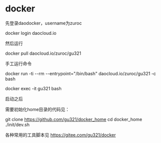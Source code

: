 # docker

先登录daodocker，username为zuroc

docker login daocloud.io 

然后运行

docker pull daocloud.io/zuroc/gu321
 
手工运行命令

docker run -ti --rm --entrypoint="/bin/bash" daocloud.io/zuroc/gu321 -c bash 

docker exec -it gu321 bash

启动之后

需要初始化home目录的代码见：

git clone https://github.com/gu321/docker_home
cd docker_home
./init/dev.sh

各种常用的工具脚本见 https://gitee.com/gu321/docker

